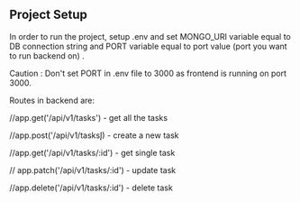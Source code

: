 ## Project Setup



In order to run the project, setup .env and set MONGO_URI variable equal to DB connection string and PORT variable equal to port value (port you want to run backend on) .



Caution : Don't set PORT in .env file to 3000 as frontend is running on port 3000.



Routes in backend are: 

//app.get('/api/v1/tasks')   - get all the tasks 

//app.post('/api/v1/tasksĮ) - create a new task 

//app.get('/api/v1/tasks/:id') - get single task

// app.patch('/api/v1/tasks/:id') - update task 

//app.delete('/api/v1/tasks/:id')   - delete task
